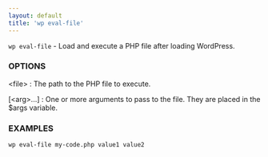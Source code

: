 ```yaml
---
layout: default
title: 'wp eval-file'
---
```


`wp eval-file` - Load and execute a PHP file after loading WordPress.

### OPTIONS

&lt;file&gt;
: The path to the PHP file to execute.

[&lt;arg&gt;...]
: One or more arguments to pass to the file. They are placed in the $args variable.

### EXAMPLES

    wp eval-file my-code.php value1 value2

